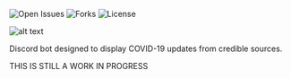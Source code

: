 ![Open Issues](https://img.shields.io/github/issues/AJHeitzman/covid-discord-bot) ![Forks](https://img.shields.io/github/forks/AJHeitzman/covid-discord-bot) ![License](https://img.shields.io/github/license/AJHeitzman/covid-discord-bot)

![alt text](https://github.com/AJHeitzman/covid-discord-bot/blob/main/assets/images/readme_header_image.jpg?raw=true)

Discord bot designed to display COVID-19 updates from credible sources.

THIS IS STILL A WORK IN PROGRESS